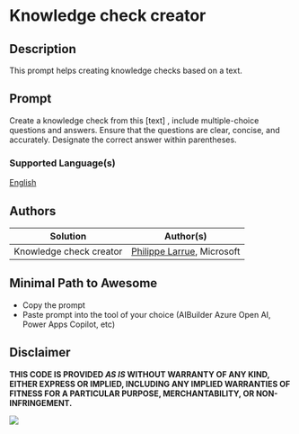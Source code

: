 # Knowledge check creator

## Description

This prompt helps creating knowledge checks based on a text.

## Prompt

Create a knowledge check from this [text] , include multiple-choice questions and answers. Ensure that the questions are clear, concise, and accurately. Designate the correct answer within parentheses.

### Supported Language(s)

[English](./en-us/prompt.md)

## Authors

Solution|Author(s)
--------|---------
Knowledge check creator | [Philippe Larrue](https://github.com/Phil-cmd), Microsoft

## Minimal Path to Awesome

* Copy the prompt
* Paste prompt into the tool of your choice (AIBuilder Azure Open AI, Power Apps Copilot, etc)

## Disclaimer

**THIS CODE IS PROVIDED *AS IS* WITHOUT WARRANTY OF ANY KIND, EITHER EXPRESS OR IMPLIED, INCLUDING ANY IMPLIED WARRANTIES OF FITNESS FOR A PARTICULAR PURPOSE, MERCHANTABILITY, OR NON-INFRINGEMENT.**

<img src="https://m365-visitor-stats.azurewebsites.net/powerplatform-prompts/samples/ai-builder/knowledge-check-creator" aria-hidden="true" />
